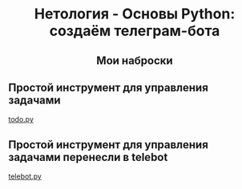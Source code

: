 <h1 align="center">Нетология - Основы Python: <br>создаём телеграм-бота</br></h1>
<h2 align="center">Мои наброски</h2>

## Простой инструмент для управления задачами
[todo.py](https://github.com/alekseypopkov/py-telegram/blob/main/todo.py)

## Простой инструмент для управления задачами перенесли в telebot
[telebot.py](https://github.com/alekseypopkov/py-telegram/blob/main/telebot.py)


